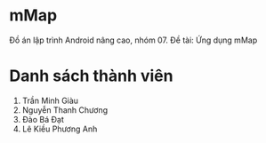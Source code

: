 # mMap

Đồ án lập trình Android nâng cao, nhóm 07. Đề tài: Ứng dụng mMap

# Danh sách thành viên

1. Trần Minh Giàu
2. Nguyễn Thanh Chương
3. Đào Bá Đạt
4. Lê Kiều Phương Anh

